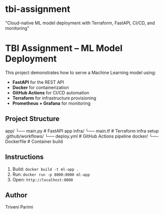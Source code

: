 # tbi-assignment
"Cloud-native ML model deployment with Terraform, FastAPI, CI/CD, and monitoring"
# TBI Assignment – ML Model Deployment

This project demonstrates how to serve a Machine Learning model using:

- **FastAPI** for the REST API
- **Docker** for containerization
- **GitHub Actions** for CI/CD automation
- **Terraform** for infrastructure provisioning
- **Prometheus + Grafana** for monitoring

## Project Structure
app/
└── main.py # FastAPI app
infra/
└── main.tf # Terraform infra setup
.github/workflows/
└── deploy.yml # GitHub Actions pipeline
docker/
└── Dockerfile # Container build


## Instructions

1. Build: `docker build -t ml-app .`
2. Run: `docker run -p 8000:8000 ml-app`
3. Open: `http://localhost:8000`

## Author

Triveni Parimi



